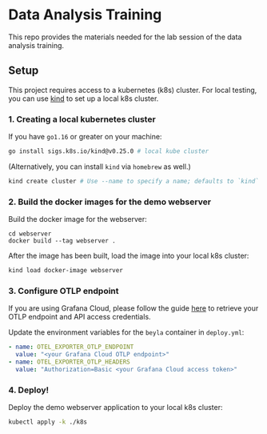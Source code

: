 # Data Analysis Training
This repo provides the materials needed for the lab session of the data analysis training. 

## Setup
This project requires access to a kubernetes (k8s) cluster. For local testing, you can use [kind](https://kind.sigs.k8s.io/) to set up a local k8s cluster.

### 1. Creating a local kubernetes cluster
If you have `go1.16` or greater on your machine: 
```bash
go install sigs.k8s.io/kind@v0.25.0 # local kube cluster
```
(Alternatively, you can install `kind` via `homebrew` as well.)

```bash
kind create cluster # Use --name to specify a name; defaults to `kind`
```

### 2. Build the docker images for the demo webserver
Build the docker image for the webserver:
```
cd webserver
docker build --tag webserver .
```

After the image has been built, load the image into your local k8s cluster:
```bash
kind load docker-image webserver
```

### 3. Configure OTLP endpoint
If you are using Grafana Cloud, please follow the guide [here](https://grafana.com/docs/beyla/latest/quickstart/golang/#3-optional-get-grafana-cloud-credentials) to retrieve your OTLP endpoint and API access credentials.

Update the environment variables for the `beyla` container in `deploy.yml`:
```yaml
- name: OTEL_EXPORTER_OTLP_ENDPOINT
  value: "<your Grafana Cloud OTLP endpoint>"
- name: OTEL_EXPORTER_OTLP_HEADERS
  value: "Authorization=Basic <your Grafana Cloud access token>"
```


### 4. Deploy!
Deploy the demo webserver application to your local k8s cluster:
```bash
kubectl apply -k ./k8s
```
